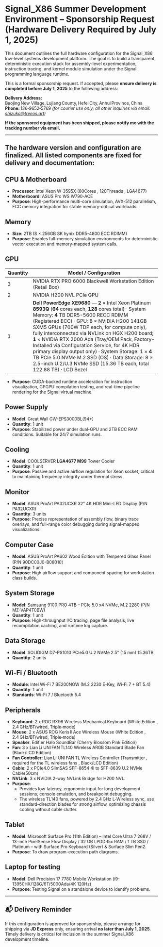 # Signal_X86 Summer Development Environment – Sponsorship Request **(Hardware Delivery Required by July 1, 2025)**

This document outlines the full hardware configuration for the Signal_X86 low-level systems development platform. The goal is to build a transparent, deterministic execution stack for assembly-level experimentation, instruction tracing, and kernel module simulation under the Signal programming language runtime.

This is a formal sponsorship request. If accepted, please **ensure delivery is completed before July 1, 2025** to the following address:

**Delivery Address:**  
Baojing New Village‌, Lujiang County, Hefei City, Anhui Province, China  
**Phone:** 136‑9652‑5769 *(for courier use only; all other inquiries via email: shizuka@treeos.art)*  

**If the sponsored equipment has been shipped, please notify me with the tracking number via email.**

---

## The hardware version and configuration are finalized. All listed components are fixed for delivery and documentation:

## CPU & Motherboard

- **Processor**: Intel Xeon W-3595X (60Cores , 120Threads , LGA4677)
- **Motherboard**: ASUS Pro WS W790-ACE
- **Purpose**: High-performance multi-core simulation, AVX-512 parallelism, ECC memory integration for stable memory-critical workloads.

## Memory

- **Size**: 2TB (8 × 256GB SK hynix DDR5-4800 ECC RDIMM)
- **Purpose**: Enables full-memory simulation environments for deterministic vector execution and memory-mapped system calls.

## GPU

| Quantity | Model / Configuration                                                                                                                   |
|----------|-----------------------------------------------------------------------------------------------------------------------------------------|
| 3        | NVIDIA RTX PRO 6000 Blackwell Workstation Edition (Retail Box)                                                                          |
| 2        | NVIDIA H200 NVL PCIe GPU                                                                                                                |
| 1        | **Dell PowerEdge XE9680** — **2** × Intel Xeon Platinum **8593Q** (**64** cores each, **128** cores total)  ·  System Memory: **4** TB DDR5-5600 RECC RDIMM (Registered ECC)  ·  GPU: 8 × NVIDIA H200 141GB SXM5 GPUs (700W TDP each, for compute only), fully interconnected via NVLink on HGX H200 board; **1** × NVIDIA RTX 2000 Ada (Tray/OEM Pack, Factory-Installed via Configuration Service, for 4K HDR primary display output only)  ·   System Storage: 1 × **4** TB PCIe 5.0 NVMe M.2 SSD (OS)  ·  Data Storage: 8 × 2.5-inch U.2/U.3 NVMe SSD (15.36 TB each, total 122.88 TB)  ·  LCD Bezel|
- **Purpose**: CUDA-backed runtime acceleration for instruction visualization, GPGPU compilation testing, and real-time pipeline rendering for the Signal virtual machine.

## Power Supply

- **Model**: Great Wall GW-EPS3000BL(94+)
- **Quantity**: 1 unit
- **Purpose**: Stabilized power under dual-GPU and 2TB ECC RAM conditions. Suitable for 24/7 simulation runs.

## Cooling

- **Model**: COOLSERVER **LGA4677 M99** Tower Cooler
- **Quantity**: 1 unit
- **Purpose**: Passive and active airflow regulation for Xeon socket, critical to maintaining frequency integrity under thermal stress.

## Monitor

- **Model**: ASUS ProArt PA32UCXR 32” 4K HDR Mini-LED Display (P/N PA32UCXR)
- **Quantity**: 3 units
- **Purpose**: Precise representation of assembly flow, binary trace overlays, and full-range color debugging during signal-mapped visualizations.

## Computer Case

- **Model**: ASUS ProArt PA602 Wood Edition with Tempered Glass Panel (P/N 90DC00J0-B08010）
- **Quantity**: 1 unit
- **Purpose**: High airflow support and component spacing for workstation-class builds.

## System Storage

- **Model**: Samsung 9100 PRO 4TB – PCIe 5.0 x4 NVMe, M.2 2280 (P/N MZ-VAP4T0BW)
- **Quantity**: 1 unit
- **Purpose**: High-throughput I/O tracing, page file analysis, live recompilation caching, and runtime log capture.

## Data Storage

- **Model**: SOLIDIGM D7-PS1010 PCIe5.0 U.2 NVMe 2.5" (15 mm) 15.36TB
- **Quantity**: 2 units

## Wi-Fi / Bluetooth

- **Module**: Intel Wi-Fi 7 BE200NGW (M.2 2230 E-Key, Wi-Fi 7 + BT 5.4)
- **Quantity**: 1 unit
- **Standards**: Wi-Fi 7 / Bluetooth 5.4

## Peripherals

- **Keyboard**: 2 x ROG RX98 Wireless Mechanical Keyboard (White Edition , 2.4 GHz/BT/wired, Triple‑mode)
- **Mouse**: 2 x ASUS ROG Keris II Ace Wireless Mouse (White Edition , 2.4 GHz/BT/wired, Triple‑mode)  
- **Speaker**: Edifier Halo SoundBar (Cherry Blossom Pink Edition)
- **Fan**: 3 x Lian Li UNI FAN TL140 Wireless ARGB Standard Blade Fan (Black/LCD Edition)
- **Fan Controller**: Lian Li UNI FAN TL Wireless Controller (Transmitter , required for the TL wireless fans , Black/LCD Edition)
- **Cable**: 2 x PCIe4.0 SlimSAS SFF-8654 4i to SFF-8639 U.2 NVMe Cable(50cm)
- **NVLink**: 3 x NVIDIA 2-way NVLink Bridge for H200 NVL.
- **Purpose**: 
   - Provides low-latency, ergonomic input for long development sessions, console emulation, and breakpoint debugging.
   - The wireless TL140 fans, powered by 2.4 GHz L‑Wireless sync, use standard-direction blades for strong airflow, optimizing chassis cooling without cable clutter.

## Tablet

- **Model**: Microsoft Surface Pro (11th Edition) – Intel Core Ultra 7 268V / 13-inch PixelSense Flow Display / 32 GB LPDDR5x RAM / 1 TB SSD / Platinum – with Surface Pro Keyboard (Silver) & Surface Slim Pen2.
- **Purpose**: To draw program-execution path diagrams.

## Laptop for testing

- **Model**: Dell Precision 17 7780 Mobile Workstation (i9-13950HX/128G/6T/5000Ada/4K 120Hz)
- **Purpose**: Testing Signal on a standalone device to identify problems.

---

## 📬 Delivery Reminder

If this configuration is approved for sponsorship, please arrange for shipping via **JD Express** only, ensuring arrival **no later than July 1, 2025**. Timely delivery is critical for inclusion in the summer Signal_X86 development timeline.
